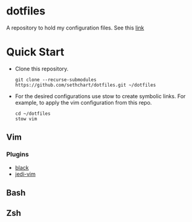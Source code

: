 # dotfiles
A repository to hold my configuration files.
See this [link](http://brandon.invergo.net/news/2012-05-26-using-gnu-stow-to-manage-your-dotfiles.html)

# Quick Start
  - Clone this repository.
    ```shell
    git clone --recurse-submodules https://github.com/sethchart/dotfiles.git ~/dotfiles
    ```
  - For the desired configurations use stow to create symbolic links.
    For example, to apply the vim configuration from this repo.
    ```shell
    cd ~/dotfiles
    stow vim
    ```
## Vim

### Plugins
  - [black](https://github.com/psf/black)
  - [jedi-vim](https://github.com/davidhalter/jedi-vim)

## Bash

## Zsh
